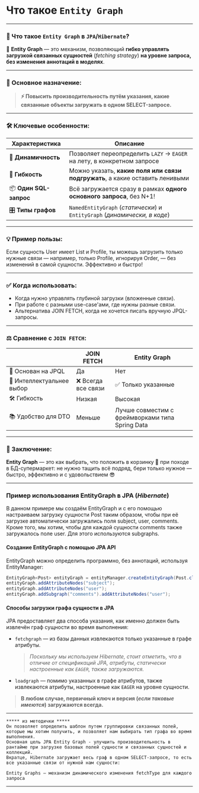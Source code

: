 # Что такое `Entity Graph`

---
### 🧭 Что такое `Entity Graph` в `JPA`/`Hibernate`?
📌 **Entity Graph** — это механизм, позволяющий **гибко управлять загрузкой связанных сущностей** (_fetching strategy_) **на уровне запроса, без изменения аннотаций в моделях**.

---
### 🎯 Основное назначение:
> **⚡ Повысить производительность путём указания, какие связанные объекты загружать в одном SELECT-запросе.**

---
### 🛠️ Ключевые особенности:

|**Характеристика**|**Описание**|
|---|---|
|🔄 **Динамичность**|Позволяет переопределить `LAZY` → `EAGER` на лету, в конкретном запросе|
|🔗 **Гибкость**|Можно указать, **какие поля или связи подгружать**, а какие оставить ленивыми|
|📦 **Один SQL-запрос**|Всё загружается сразу в рамках **одного основного запроса**, без N+1!|
|🎛 **Типы графов**|`NamedEntityGraph` (_статически_) и `EntityGraph` (_динамически, в коде_)|

---
### 💡 Пример пользы:
Если сущность User имеет List и Profile, ты можешь загрузить только нужные связи — например, только Profile, игнорируя Order, — без изменений в самой сущности. Эффективно и быстро!

---
### ✅ Когда использовать:
- Когда нужно управлять глубиной загрузки (вложенные связи).
- При работе с разными use-case'ами, где нужны разные связи.
- Альтернатива JOIN FETCH, когда не хочется писать вручную JPQL-запросы.

---
### ⚖️ Сравнение с `JOIN FETCH`:

| |**JOIN FETCH**|**Entity Graph**|
|---|---|---|
|📄 Основан на JPQL|Да|Нет|
|🧠 Интеллектуальнее выбор|❌ Всегда все связи|✅ Только указанные|
|🛠️ Гибкость|Низкая|Высокая|
|📚 Удобство для DTO|Меньше|Лучше совместим с фреймворками типа Spring Data|

---
### 🧩 Заключение:
**Entity Graph** — это как выбрать, что положить в корзинку 🧺 при походе в БД-супермаркет: не нужно тащить всё подряд, бери только нужное — быстро, эффективно и с удовольствием 😎

---
### Пример использования EntityGraph в JPA (_Hibernate_)
В данном примере мы создаём EntityGraph и с его помощью настраиваем загрузку сущности Post таким образом, чтобы при её загрузке автоматически загружались поля subject, user, comments. Кроме того, мы хотим, чтобы для каждой сущности comments также загружалось поле user. Для этого используются subgraphs.

#### Создание EntityGraph с помощью JPA API
EntityGraph можно определить программно, без аннотаций, используя EntityManager:

```java
EntityGraph<Post> entityGraph = entityManager.createEntityGraph(Post.class);
entityGraph.addAttributeNodes("subject");
entityGraph.addAttributeNodes("user");
entityGraph.addSubgraph("comments").addAttributeNodes("user");
```

#### Способы загрузки графа сущности в JPA
JPA предоставляет два способа указания, как именно должен быть извлечён граф сущности во время выполнения:

- `fetchgraph` — из базы данных извлекаются только указанные в графе атрибуты.
    
    > _Поскольку мы используем Hibernate, стоит отметить, что в отличие от спецификаций JPA, атрибуты, статически настроенные как `EAGER`, также загружаются._
    
- `loadgraph` — помимо указанных в графе атрибутов, также извлекаются атрибуты, настроенные как `EAGER` на уровне сущности.
    

> **В любом случае, первичный ключ и версия (_если таковые имеются_) загружаются всегда.**

---

```
***** из методички *****
Он позволяет определить шаблон путем группировки связанных полей, которые мы хотим получить, и позволяет нам выбирать тип графа во время выполнения.
Основная цель JPA Entity Graph - улучшить производительность в рантайме при загрузке базовых полей сущности и связанных сущностей и коллекций. 
Вкратце, Hibernate загружает весь граф в одном SELECT-запросе, то есть все указанные связи от нужной нам сущности:

Entity Graphs — механизм динамического изменения fetchType для каждого запроса
```

---
